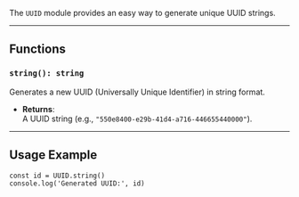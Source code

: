 The `UUID` module provides an easy way to generate unique UUID strings.

---

## Functions

### `string(): string`
Generates a new UUID (Universally Unique Identifier) in string format.

- **Returns**:  
  A UUID string (e.g., `"550e8400-e29b-41d4-a716-446655440000"`).

---

## Usage Example

```tsx
const id = UUID.string()
console.log('Generated UUID:', id)
```